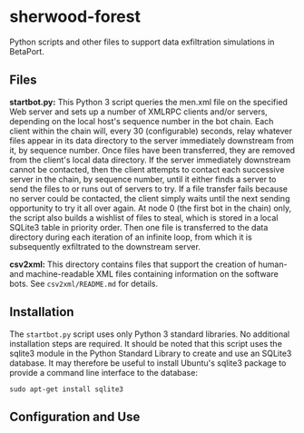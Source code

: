 # sherwood-forest

Python scripts and other files to support data exfiltration simulations in BetaPort.

## Files

**startbot.py:** This Python 3 script queries the men.xml file on the specified Web server and sets up a number of XMLRPC clients and/or servers, depending on the local host's sequence number in the bot chain. Each client within the chain will, every 30 (configurable) seconds, relay whatever files appear in its data directory to the server immediately downstream from it, by sequence number. Once files have been transferred, they are removed from the client's local data directory. If the server immediately downstream cannot be contacted, then the client attempts to contact each successive server in the chain, by sequence number, until it either finds a server to send the files to or runs out of servers to try. If a file transfer fails because no server could be contacted, the client simply waits until the next sending opportunity to try it all over again. At node 0 (the first bot in the chain) only, the script also builds a wishlist of files to steal, which is stored in a local SQLite3 table in priority order. Then one file is transferred to the data directory during each iteration of an infinite loop, from which it is subsequently exfiltrated to the downstream server.

**csv2xml:** This directory contains files that support the creation of human- and machine-readable XML files containing information on the software bots. See ```csv2xml/README.md``` for details.

## Installation
The ```startbot.py``` script uses only Python 3 standard libraries. No additional installation steps are required. It should be noted that this script uses the sqlite3 module in the Python Standard Library to create and use an SQLite3 database. It may therefore be useful to install Ubuntu's sqlite3 package to provide a command line interface to the database:
```
sudo apt-get install sqlite3
```

## Configuration and Use

